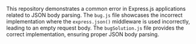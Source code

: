 This repository demonstrates a common error in Express.js applications related to JSON body parsing. The `bug.js` file showcases the incorrect implementation where the `express.json()` middleware is used incorrectly, leading to an empty request body. The `bugSolution.js` file provides the correct implementation, ensuring proper JSON body parsing.